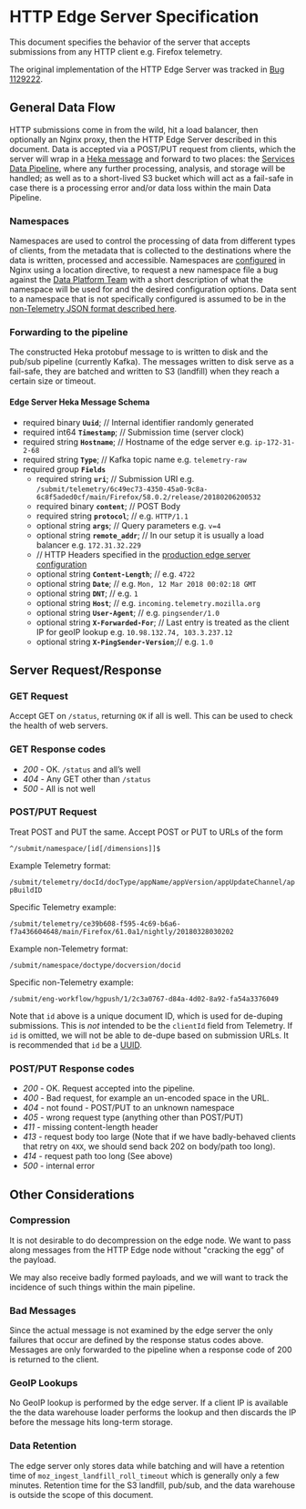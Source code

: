 # HTTP Edge Server Specification

This document specifies the behavior of the server that accepts submissions from
any HTTP client e.g. Firefox telemetry.

The original implementation of the HTTP Edge Server was tracked in
[Bug 1129222](https://bugzilla.mozilla.org/show_bug.cgi?id=1129222).

## General Data Flow

HTTP submissions come in from the wild, hit a load balancer, then optionally an
Nginx proxy, then the HTTP Edge Server described in this document. Data is
accepted via a POST/PUT request from clients, which the server will wrap in a
[Heka message](http://mozilla-services.github.io/lua_sandbox/heka/message.html)
and forward to two places: the [Services Data Pipeline](data_pipeline.md), where
any further processing, analysis, and storage will be handled; as well as to a
short-lived S3 bucket which will act as a fail-safe in case there is a
processing error and/or data loss within the main Data Pipeline.

### Namespaces

Namespaces are used to control the processing of data from different types of
clients, from the metadata that is collected to the destinations where the data
is written, processed and accessible. Namespaces are
[configured](https://github.com/mozilla-services/nginx_moz_ingest#example-configuration)
in Nginx using a location directive, to request a new namespace file a bug
against the [Data Platform Team](https://bugzilla.mozilla.org/enter_bug.cgi?product=Data%20Platform%20and%20Tools&component=Pipeline%20Ingestion)
with a short description of what the namespace will be used for and the desired
configuration options. Data sent to a namespace that is not specifically
configured is assumed to be in the [non-Telemetry JSON format described here](/cookbooks/new_ping.md).

### Forwarding to the pipeline

The constructed Heka protobuf message to is written to disk and the pub/sub
pipeline (currently Kafka). The messages written to disk serve as a fail-safe,
they are batched and written to S3 (landfill) when they reach a certain size or
timeout.

#### Edge Server Heka Message Schema

* required binary **`Uuid`**;                   // Internal identifier randomly generated
* required int64  **`Timestamp`**;              // Submission time (server clock)
* required string **`Hostname`**;               // Hostname of the edge server e.g. `ip-172-31-2-68`
* required string **`Type`**;                   // Kafka topic name e.g. `telemetry-raw`
* required group  **`Fields`**
   * required string **`uri`**;                 // Submission URI e.g. `/submit/telemetry/6c49ec73-4350-45a0-9c8a-6c8f5aded0cf/main/Firefox/58.0.2/release/20180206200532`
   * required binary **`content`**;             // POST Body
   * required string **`protocol`**;            // e.g. `HTTP/1.1`
   * optional string **`args`**;                // Query parameters e.g. `v=4`
   * optional string **`remote_addr`**;         // In our setup it is usually a load balancer e.g. `172.31.32.229`
   * // HTTP Headers specified in the [production edge server configuration](https://github.com/mozilla-services/puppet-config/blob/06ec0beae535184cc7455c3c2c32b6571160196d/pipeline/modules/pipeline/templates/edge/nginx.conf.erb#L24)
   * optional string **`Content-Length`**;      // e.g. `4722`
   * optional string **`Date`**;                // e.g. `Mon, 12 Mar 2018 00:02:18 GMT`
   * optional string **`DNT`**;                 // e.g. `1`
   * optional string **`Host`**;                // e.g. `incoming.telemetry.mozilla.org`
   * optional string **`User-Agent`**;          // e.g. `pingsender/1.0`
   * optional string **`X-Forwarded-For`**;     // Last entry is treated as the client IP for geoIP lookup e.g. `10.98.132.74, 103.3.237.12`
   * optional string **`X-PingSender-Version`**;// e.g. `1.0`

## Server Request/Response

### GET Request

Accept GET on `/status`, returning `OK` if all is well. This can be used to
check the health of web servers.

### GET Response codes

* *200* - OK. `/status` and all’s well
* *404* - Any GET other than `/status`
* *500* - All is not well

### POST/PUT Request
Treat POST and PUT the same. Accept POST or PUT to URLs of the form

`^/submit/namespace/[id[/dimensions]]$`

Example Telemetry format:

`/submit/telemetry/docId/docType/appName/appVersion/appUpdateChannel/appBuildID`

Specific Telemetry example:

`/submit/telemetry/ce39b608-f595-4c69-b6a6-f7a436604648/main/Firefox/61.0a1/nightly/20180328030202`

Example non-Telemetry format:

`/submit/namespace/doctype/docversion/docid`

Specific non-Telemetry example:

`/submit/eng-workflow/hgpush/1/2c3a0767-d84a-4d02-8a92-fa54a3376049`

Note that `id` above is a unique document ID, which is used for de-duping
submissions. This is *not* intended to be the `clientId` field from Telemetry.
If `id` is omitted, we will not be able to de-dupe based on submission URLs. It
is recommended that `id` be a [UUID](https://en.wikipedia.org/wiki/Universally_unique_identifier).

### POST/PUT Response codes

* *200* - OK. Request accepted into the pipeline.
* *400* - Bad request, for example an un-encoded space in the URL.
* *404* - not found - POST/PUT to an unknown namespace
* *405* - wrong request type (anything other than POST/PUT)
* *411* - missing content-length header
* *413* - request body too large (Note that if we have badly-behaved clients that retry on `4XX`, we should send back 202 on body/path too long).
* *414* - request path too long (See above)
* *500* - internal error

## Other Considerations

### Compression

It is not desirable to do decompression on the edge node. We want to pass along
messages from the HTTP Edge node without "cracking the egg" of the payload.

We may also receive badly formed payloads, and we will want to track the
incidence of such things within the main pipeline.

### Bad Messages

Since the actual message is not examined by the edge server the only failures
that occur are defined by the response status codes above. Messages are only
forwarded to the pipeline when a response code of 200 is returned to the client.

### GeoIP Lookups

No GeoIP lookup is performed by the edge server. If a client IP is available the
the data warehouse loader performs the lookup and then discards the IP before
the message hits long-term storage.

### Data Retention

The edge server only stores data while batching and will have a retention time
of `moz_ingest_landfill_roll_timeout` which is generally only a few minutes.
Retention time for the S3 landfill, pub/sub, and the data warehouse is outside
the scope of this document.
